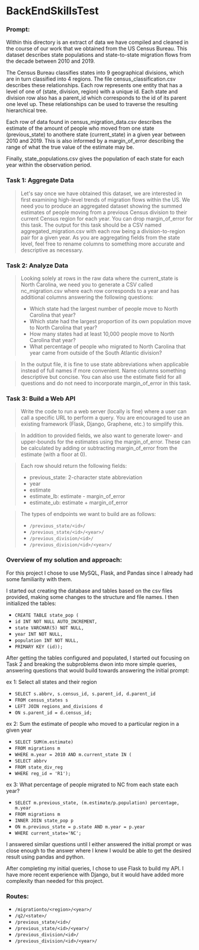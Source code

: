 # BackEndSkillsTest
### Prompt:
Within this directory is an extract of data we have compiled and cleaned in the course of our work that we obtained from the US Census Bureau. This dataset describes state populations and state-to-state migration flows from the decade between 2010 and 2019.

The Census Bureau classifies states into 9 geographical divisions, which are in turn classified into 4 regions. The file census_classification.csv describes these relationships. Each row represents one entity that has a level of one of (state, division, region) with a unique id. Each state and division row also has a parent_id which corresponds to the id of its parent one level up. These relationships can be used to traverse the resulting hierarchical tree.

Each row of data found in census_migration_data.csv describes the estimate of the amount of people who moved from one state (previous_state) to anothere state (current_state) in a given year between 2010 and 2019. This is also informed by a margin_of_error describing the range of what the true value of the estimate may be.

Finally, state_populations.csv gives the population of each state for each year within the observation period.

### Task 1: Aggregate Data
> Let's say once we have obtained this dataset, we are interested in first examining high-level trends of migration flows within the US. We need you to produce an aggregated dataset showing the summed estimates of people moving from a previous Census division to their current Census region for each year. You can drop margin_of_error for this task. The output for this task should be a CSV named aggregated_migration.csv with each row being a division-to-region pair for a given year. As you are aggregating fields from the state level, feel free to rename columns to something more accurate and descriptive as necessary.


### Task 2: Analyze Data
> Looking solely at rows in the raw data where the current_state is North Carolina, we need you to generate a CSV called nc_migration.csv where each row corresponds to a year and has additional columns answering the following questions:
> - Which state had the largest number of people move to North Carolina that year?
> - Which state had the largest proportion of its own population move to North Carolina that year?
> - How many states had at least 10,000 people move to North Carolina that year?
> - What percentage of people who migrated to North Carolina that year came from outside of the South Atlantic division?

> In the output file, it is fine to use state abbreviations when applicable instead of full names if more convenient. Name columns something descriptive but concise. You can also use the estimate field for all questions and do not need to incorporate margin_of_error in this task.


### Task 3: Build a Web API
> Write the code to run a web server (locally is fine) where a user can call a specific URL to perform a query. You are encouraged to use an existing framework (Flask, Django, Graphene, etc.) to simplify this.

> In addition to provided fields, we also want to generate lower- and upper-bounds for the estimates using the margin_of_error. These can be calculated by adding or subtracting margin_of_error from the estimate (with a floor at 0).

> Each row should return the following fields:
> - previous_state: 2-character state abbreviation
> - year
> - estimate
> - estimate_lb: estimate - margin_of_error
> - estimate_ub: estimate + margin_of_error

> The types of endpoints we want to build are as follows:
> - `/previous_state/<id>/`
> - `/previous_state/<id>/<year>/`
> - `/previous_division/<id>/`
> - `/previous_division/<id>/<year>/`


### Overview of my solution and approach:

For this project I chose to use MySQL, Flask, and Pandas since I already had some familiarity with them.

I started out creating the database and tables based on the csv files provided, making some changes to the structure and file names. I then initialized the tables:

- `CREATE TABLE state_pop (`
- `id INT NOT NULL AUTO_INCREMENT,`
- `state VARCHAR(5) NOT NULL,`
- `year INT NOT NULL,`
- `population INT NOT NULL,`
- `PRIMARY KEY (id));`

After getting the tables configured and populated, I started out focusing on Task 2 and breaking the subproblems dwon into more simple queries, answering questions that would build towards answering the initial prompt:

ex 1: 	Select all states and their region
- `SELECT s.abbrv, s.census_id, s.parent_id, d.parent_id`
- `FROM census_states s`
- `LEFT JOIN regions_and_divisions d`
- `ON s.parent_id = d.census_id;`

ex 2: Sum the estimate of people who moved to a particular region in a given year
- `SELECT SUM(m.estimate)`
- `FROM migrations m`
- `WHERE m.year = 2010 AND m.current_state IN (`
- `SELECT abbrv `
- `FROM state_div_reg`
- `WHERE reg_id = 'R1');`

ex 3: What percentage of people migrated to NC from each state each year?
- `SELECT m.previous_state, (m.estimate/p.population) percentage, m.year`
- `FROM migrations m`
- `INNER JOIN state_pop p`
- `ON m.previous_state = p.state AND m.year = p.year`
- `WHERE current_state='NC';`

I answered similar questions until I either answered the initial prompt or was close enough to the answer where I knew I would be able to get the desired result using pandas and python.

After completing my initial queries, I chose to use Flask to build my API. I have more recent experience with Django, but it would have added more complexity than needed for this project. 

### Routes:
- `/migrationto/<region>/<year>/`
- `/q2/<state>/`
- `/previous_state/<id>/`
- `/previous_state/<id>/<year>/`
- `/previous_division/<id>/`
- `/previous_division/<id>/<year>/`
